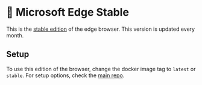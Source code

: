 # 🌊 Microsoft Edge Stable
This is the [stable edition][msedge] of the edge browser. This version is updated every month.

## Setup
To use this edition of the browser, change the docker image tag to `latest` or `stable`. For setup options, check the [main repo][main].


[msedge]: https://www.microsoft.com/en-us/edge
[main]: https://github.com/tibor309/edge/tree/main
